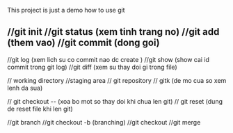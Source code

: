 This project is just a demo how to use git 

//git init 
//git status (xem tinh trang no)
//git add (them vao)
//git commit  (dong goi)
-
//git log (xem lich su co commit nao dc create )
//git show (show cai id commit trong git log)
//git diff (xem su thay doi gi trong file)

// working directory
//staging area
// git repository
// gitk (de mo cua so xem lenh da sua)

// git checkout -- <file> (xoa bo mot so thay doi khi chua len git)
//  git reset <file> (dung de reset file khi len git)

//git branch
//git checkout -b <branch> (branching)
//git checkout <branch>
//git merge
